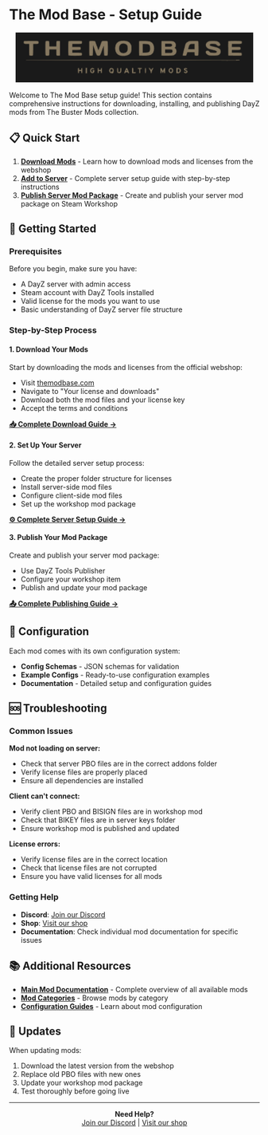 # The Mod Base - Setup Guide

<div align="center">
  <img src="./images/logo.png" alt="The Mod Base" title="The Mod Base" height="100px" >
</div>

Welcome to The Mod Base setup guide! This section contains comprehensive instructions for downloading, installing, and publishing DayZ mods from The Buster Mods collection.

## 📋 Quick Start

1. **[Download Mods](Download.md)** - Learn how to download mods and licenses from the webshop
2. **[Add to Server](AddToServer.md)** - Complete server setup guide with step-by-step instructions
3. **[Publish Server Mod Package](PublishAServerModPackage.md)** - Create and publish your server mod package on Steam Workshop

## 🚀 Getting Started

### Prerequisites

Before you begin, make sure you have:
- A DayZ server with admin access
- Steam account with DayZ Tools installed
- Valid license for the mods you want to use
- Basic understanding of DayZ server file structure

### Step-by-Step Process

#### 1. Download Your Mods
Start by downloading the mods and licenses from the official webshop:
- Visit [themodbase.com](https://themodbase.com)
- Navigate to "Your license and downloads"
- Download both the mod files and your license key
- Accept the terms and conditions

[**📥 Complete Download Guide →**](Download.md)

#### 2. Set Up Your Server
Follow the detailed server setup process:
- Create the proper folder structure for licenses
- Install server-side mod files
- Configure client-side mod files
- Set up the workshop mod package

[**⚙️ Complete Server Setup Guide →**](AddToServer.md)

#### 3. Publish Your Mod Package
Create and publish your server mod package:
- Use DayZ Tools Publisher
- Configure your workshop item
- Publish and update your mod package

[**📤 Complete Publishing Guide →**](PublishAServerModPackage.md)

## 🔧 Configuration

Each mod comes with its own configuration system:
- **Config Schemas** - JSON schemas for validation
- **Example Configs** - Ready-to-use configuration examples
- **Documentation** - Detailed setup and configuration guides

## 🆘 Troubleshooting

### Common Issues

**Mod not loading on server:**
- Check that server PBO files are in the correct addons folder
- Verify license files are properly placed
- Ensure all dependencies are installed

**Client can't connect:**
- Verify client PBO and BISIGN files are in workshop mod
- Check that BIKEY files are in server keys folder
- Ensure workshop mod is published and updated

**License errors:**
- Verify license files are in the correct location
- Check that license files are not corrupted
- Ensure you have valid licenses for all mods

### Getting Help

- **Discord**: [Join our Discord](https://discord.gg/kGjN6gJy3m)
- **Shop**: [Visit our shop](https://themodbase.com/)
- **Documentation**: Check individual mod documentation for specific issues

## 📚 Additional Resources

- **[Main Mod Documentation](./README.md)** - Complete overview of all available mods
- **[Mod Categories](./README.md#-core-mods)** - Browse mods by category
- **[Configuration Guides](./README.md#-configuration)** - Learn about mod configuration

## 🔄 Updates

When updating mods:
1. Download the latest version from the webshop
2. Replace old PBO files with new ones
3. Update your workshop mod package
4. Test thoroughly before going live

---

<div align="center">
  <strong>Need Help?</strong><br>
  <a href="https://discord.gg/kGjN6gJy3m">Join our Discord</a> | 
  <a href="https://themodbase.com/">Visit our shop</a>
</div>
